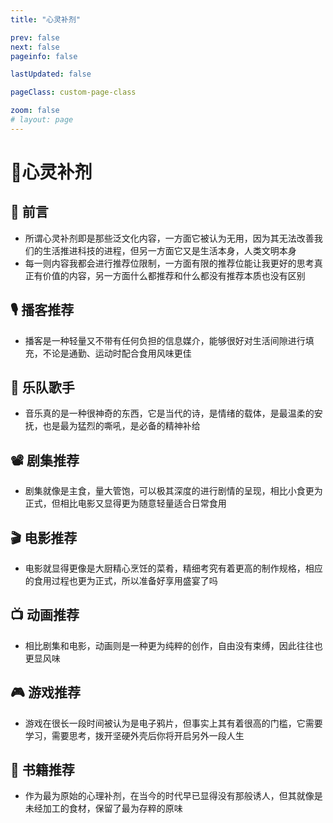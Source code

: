 ```yaml
---
title: "心灵补剂"

prev: false
next: false
pageinfo: false

lastUpdated: false

pageClass: custom-page-class

zoom: false
# layout: page
---
```


<style src="./index.css"></style>
<script setup>
  import VPFeature from ".vitepress/theme/components/VPFeature.vue";
</script>

# 🍹心灵补剂
## 📼 前言

- 所谓心灵补剂即是那些泛文化内容，一方面它被认为无用，因为其无法改善我们的生活推进科技的进程，但另一方面它又是生活本身，人类文明本身
- 每一则内容我都会进行推荐位限制，一方面有限的推荐位能让我更好的思考真正有价值的内容，另一方面什么都推荐和什么都没有推荐本质也没有区别

## 🎙️ 播客推荐
- 播客是一种轻量又不带有任何负担的信息媒介，能够很好对生活间隙进行填充，不论是通勤、运动时配合食用风味更佳

<div class="VPFeature-item">
<VPFeature icon = '<img src="https://bts-image.xyzcdn.net/aHR0cHM6Ly9tZWRpYS53YXZwdWIuY29tL2I4LzQxL2MwLzIwMjMwNjI0MDA1MzI1LXhTYkJRYmdQcWpRWVJZdHAucG5n.png@small">'  title = "故事FM" details = "故事作为认知世界的一种方式，将带我们看到那些不曾见过的暗面" link = "https://www.xiaoyuzhoufm.com/podcast/5e280fad418a84a0461fb38b" linkText="Link" />
<VPFeature icon = '<img src="https://bts-image.xyzcdn.net/aHR0cHM6Ly9pbWFnZS54eXpjZG4ubmV0L0ZuTm5pUnlOcm9JNFNBbXN5TElIb1ZvenhxRnU=@small">'  title = "加州101" details = "历史、世界、生活又或是什么都聊，可以说是最爱的播客没有之一了" link = "https://www.xiaoyuzhoufm.com/podcast/5e280faf418a84a0461fbd0d" linkText="Link" />
<VPFeature icon = '<img src="https://bts-image.xyzcdn.net/aHR0cHM6Ly9pbWFnZS54eXpjZG4ubmV0L0ZqbjRFRWQzX1FKWHUzUWY4TWROSFhkUnpiRjQuanBn.jpg@small">'  title = "日谈公园" details = "不用过多介绍，博客界的扛把子，鼎力推荐其中的李淼罪案系列，刘所聊历史" link = "https://www.xiaoyuzhoufm.com/podcast/5e280faa418a84a0461f9ad8" linkText="Link" />
<VPFeature icon = '<img src="https://bts-image.xyzcdn.net/aHR0cHM6Ly9pbWFnZS54eXpjZG4ubmV0L0ZqZkt3UnpfZTBYX0pidmVKU3RtZUEtSjBZc3kucG5n.png@small">'  title = "跳进兔子洞" details = "声音特稿，一种新闻故事，又是带故事的新闻，非常的精品，期待下一季" link = "https://www.xiaoyuzhoufm.com/podcast/6289d46e5cf4a5ad60ca08f8" linkText="Link" />
</div>

## 🎸 乐队歌手
- 音乐真的是一种很神奇的东西，它是当代的诗，是情绪的载体，是最温柔的安抚，也是最为猛烈的嘶吼，是必备的精神补给

<div class="VPFeature-item">
<VPFeature icon = '<img src="https://is1-ssl.mzstatic.com/image/thumb/Features124/v4/39/86/94/398694e0-d0e6-4f47-6867-80750a2c8221/pr_source.png/190x190cc.webp">'  title = "草东没有派对" details = "是为赋新词强说愁，亦是情绪释放时最猛烈的嘶吼" link = "https://music.apple.com/hk/artist/%E8%8D%89%E6%9D%B1%E6%B2%92%E6%9C%89%E6%B4%BE%E5%B0%8D/1110664089" linkText="Link" />
<VPFeature icon = '<img src="http://p1.music.126.net/8fiT6WvJt-t-Cv30R9Yu1g==/1416170985079949.jpg?param=180y180">'  title = "刘昊霖" details = "用最平静温柔的语调，娓娓讲诉生活的故事“生活，它就这么继续。”" link = "https://music.apple.com/us/artist/%E5%88%98%E6%98%8A%E9%9C%96/1539690752?l=zh-Hans-CN" linkText="Link" />
<VPFeature icon = '<img src="https://is1-ssl.mzstatic.com/image/thumb/AMCArtistImages116/v4/56/2e/0d/562e0d94-69e7-bd50-c0ed-113ab813772a/7d8c28e1-444f-46d6-a90c-d60df8089cae_ami-identity-b029080388daab86aa2753efa9bac47f-2023-10-26T14-03-50.766Z_cropped.png/190x190cc.webp">'  title = "Cosmo Sheldrake" details = "来自英国的独立音乐人，他的音乐总让人感觉像是走入了一片奇妙的魔法森林" link = "https://music.apple.com/us/artist/cosmo-sheldrake/459722898" linkText="Link" />
<VPFeature icon = '<img src="https://is1-ssl.mzstatic.com/image/thumb/Video115/v4/67/6a/d4/676ad400-ecf7-9e3b-1364-646cc478846a/Jobebfa0788-4d8e-4f7c-a906-1667764948d8-112461293-PreviewImage_preview_image_nonvideo_sdr-Time1619813784597.png/316x316bb.webp">'  title = "Billie Eilish" details = "开挂一般的履历无需多言，但对我而言反而是让我突然发觉，啊我也是会喜欢流行乐的" link = "https://www.xiaoyuzhoufm.com/podcast/6289d46e5cf4a5ad60ca08f8" linkText="Link" />
</div>

## 📽️ 剧集推荐
- 剧集就像是主食，量大管饱，可以极其深度的进行剧情的呈现，相比小食更为正式，但相比电影又显得更为随意轻量适合日常食用

<div class="VPFeature-item">
<VPFeature icon = '<img src="https://m.media-amazon.com/images/M/MV5BNTdkN2QwMDItMDVhNS00ZjFiLWEzNTctMzY5ODQzYWNkMDllXkEyXkFqcGdeQXVyMTMzNDExODE5._V1_QL75_UY562_CR14,0,380,562_.jpg" style = "max-width: 100%;transform: translate(0%, -20%);">'  title = "切尔诺贝利" details = "一段需要铭记的历史，需要反思的历史，但显然灾难终将反复" link = "https://www.bilibili.com/bangumi/play/ep775939" linkText="Link" />
<VPFeature icon = '<img src="https://p0.itc.cn/q_70/images03/20230608/bf8ca21484924c1b880a4a2df62713c2.png" style = "max-width: 150%;transform: translate(-10%, 0%);">'  title = "我的大叔" details = "悲惨但是倔强，深情但并非爱情，一段跳脱于框架的故事（大叔走好）" link = "https://movie.douban.com/subject/27602137/" linkText="Link" />
<VPFeature icon = '<img src="https://ts2.cn.mm.bing.net/th?id=ODL.b69a5090c288f776869e78f1f9699d39&w=135&h=201&c=10&rs=1&qlt=90&o=6&pid=13.1">'  title = "冰雪暴" details = "悬疑犯罪，黑色幽默，加以极其风格化的剧情叙事" link = "https://movie.douban.com/subject/24297912/" linkText="Link" />
<VPFeature icon = '<img src="https://ts3.cn.mm.bing.net/th?id=ODL.8e32db25823e4a7d0c178f2bf335af76&w=135&h=201&c=10&rs=1&qlt=90&o=6&pid=13.1" style = "transform: translate(0%, -6%);">'  title = "人生切割术" details = "自我的剥削又是否算是一种剥削，用自由又能否换来自由" link = "https://movie.douban.com/subject/34885342/" linkText="Link" />
</div>

## 🎬 电影推荐
- 电影就显得更像是大厨精心烹饪的菜肴，精细考究有着更高的制作规格，相应的食用过程也更为正式，所以准备好享用盛宴了吗

<div class="VPFeature-item">
<VPFeature icon = '<img src="https://kido-1257686190.cos.ap-beijing.myqcloud.com/kido-kidding/images/movieCovers/花束般的恋爱.jpg" style = "max-width: 150%;transform: translate(8%, 0%);">'  title = "花束般的恋爱" details = "要溢出屏幕的日式小清新，也许遗憾但并不糟糕" link = "https://movie.douban.com/subject/34874432/" linkText="Link" />
<VPFeature icon = '<img src="https://kido-1257686190.cos.ap-beijing.myqcloud.com/kido-kidding/images/movieCovers/两杆大烟枪.jpg" style = "max-width: 150%;transform: translate(%, 0%);">'  title = "两杆大烟枪" details = "黑色幽默的标杆之作，多线叙事最终碰撞时的核爆呈现" link = "https://movie.douban.com/subject/1293350/" linkText="Link" />
<VPFeature icon = '<img src="https://kido-1257686190.cos.ap-beijing.myqcloud.com/kido-kidding/images/movieCovers/狗十三.jpg" style = "max-width: 150%;transform: translate(0%, 0%);">'  title = "狗十三" details = "一个中式童年的故事，只记得看的那天下了初雪" link = "https://movie.douban.com/subject/25716096/" linkText="Link" />
<VPFeature icon = '<img src="https://kido-1257686190.cos.ap-beijing.myqcloud.com/kido-kidding/images/movieCovers/小丑.jpg" style = "max-width: 150%;transform: translate(0%, 0%);">'  title = "小丑" details = "都说要微笑的面对生活，但如果生活讨厌你的笑声又该怎么办" link = "https://movie.douban.com/subject/27119724/" linkText="Link" />
</div>

## 📺 动画推荐
- 相比剧集和电影，动画则是一种更为纯粹的创作，自由没有束缚，因此往往也更显风味

<div class="VPFeature-item">
<VPFeature icon = '<img src="https://n.sinaimg.cn/sinakd20112/0/w2048h1152/20211122/11e1-aa9e1db3e5e48ba76cd30cdeb6091b59.jpg" style = "max-width: 180%;transform: translate(0%, 0%);">'  title = "英雄联盟:双城之战" details = "完全超出预期的美术表现和剧情编排，即使抛开 IP 也是一部极其优秀的作品" link = "https://movie.douban.com/subject/34867871/" linkText="Link" />
<VPFeature icon = '<img src="https://kido-1257686190.cos.ap-beijing.myqcloud.com/kido-kidding/images/movieCovers/蜘蛛侠：平行宇宙.jpg" style = "max-width: 150%;transform: translate(0%, 0%);">'  title = "蜘蛛侠:平行宇宙" details = "各种美术风格的完美混搭，商业语境下艺术创作的究极释放" link = "https://movie.douban.com/subject/26374197/" linkText="Link" />
<VPFeature icon = '<img src="https://n.sinaimg.cn/sinakd20121/27/w2000h2827/20221016/3e0e-a7a0d3e6ceaa2aeefcc217cc99a30f99.jpg" style = "max-width: 150%;transform: translate(0%, 10%);">'  title = "间谍过家家" details = "深度或是严密的逻辑？<br>不不不，温馨美好，放空享受这就够了" link = "https://movie.douban.com/subject/35258427/" linkText="Link" />
<VPFeature icon = '<img src="https://tse1-mm.cn.bing.net/th/id/OIP-C.CG1DahHjgqfbJaRoeC_kVwHaKY?w=201&h=282&c=7&r=0&o=5&pid=1.7" style = "max-width: 150%;transform: translate(0%, -4%);">'  title = "疯狂动物城" details = "迪士尼献上的乌托邦，妥妥没有短板的六边形战士" link = "https://movie.douban.com/subject/25662329/" linkText="Link" />
</div>

## 🎮 游戏推荐
- 游戏在很长一段时间被认为是电子鸦片，但事实上其有着很高的门槛，它需要学习，需要思考，拨开坚硬外壳后你将开启另外一段人生
<div class="VPFeature-item">
<VPFeature icon = '<img src="https://img2.doubanio.com/lpic/s29435861.jpg">'  title = "艾迪芬奇的记忆" details = "谈到游戏艺术必定绕不开的一个作品，对体验性叙事进行了完美的呈现" link = "https://store.steampowered.com/app/501300/What_Remains_of_Edith_Finch/?l=schinese&curator_clanid=29227165" linkText="Link" />
<VPFeature icon = '<img src="https://shared.akamai.steamstatic.com/store_item_assets/steam/apps/1888930/header.jpg?t=1717621627" style = "max-width: 220%;">'  title = "最后生还者" details = "可以说是游戏这一媒介叙事的巅峰之作，直到出了第二部。。。" link = "https://store.steampowered.com/app/1888930/The_Last_of_Us_Part_I/" linkText="Link" />
<VPFeature icon = '<img src="https://img3.doubanio.com/lpic/s29756927.jpg" style = "transform: translate(0%, 10%);">'  title = "荒野大镖客" details = "用海量的细节搭建了一个无比真实的西部世界，开放世界的标杆之作" link = "https://store.steampowered.com/app/1174180/Red_Dead_Redemption_2/?l=schinese&curator_clanid=27093039" linkText="Link" />
<VPFeature icon = '<img src="https://shared.st.dl.eccdnx.com/store_item_assets/steam/apps/435150/header.jpg?t=1709728210" style = "max-width: 220%;">'  title = "神界:原罪" details = "原神启动-- <br>TRPG 作为 RPG 类型的起源，CRPG 注定不能缺席" link = "https://store.steampowered.com/app/435150/Divinity_Original_Sin_2__Definitive_Edition/" linkText="Link" />
</div>

## 📖 书籍推荐
- 作为最为原始的心理补剂，在当今的时代早已显得没有那般诱人，但其就像是未经加工的食材，保留了最为存粹的原味

<div class="VPFeature-item">
<VPFeature icon = '<img src="https://th.bing.com/th/id/OIP.lzGU700C_t63swkedH7LewAAAA?w=199&h=288&c=7&r=0&o=5&pid=1.7" style = "transform: translate(0%, 10%)">'  title = "黄金时代" details = "是心甘情愿的接受来自外界的阉割，还是进行一下徒劳的挣扎呢" link = "https://book.douban.com/subject/27013741/" linkText="Link" />
<VPFeature icon = '<img src="https://img.zcool.cn/community/01wymtahcacnzw5j2tbmuw3433.jpg?x-oss-process=image/auto-orient,1/resize,m_lfit,w_1280,limit_1/sharpen,100/quality,q_100" style = "max-width: 200%; transform: translate(-24%, 0%)">'  title = "献给阿尔吉侬的花束" details = "如果可以的话，是应该选择成为痛苦的智者，还是一个快乐的傻子" link = "https://book.douban.com/subject/26362836/" linkText="Link" />
<VPFeature icon = '<img src="https://ts4.cn.mm.bing.net/th?id=ODL.00bb6dc71048daa1d585abc9f9e1c5ea&w=192&h=300&c=10&rs=1&qlt=99&bgcl=fffffe&r=0&o=6&pid=WrapstarImage" style = "max-width: 110%; transform: translate(2%, 14%);">'  title = "一个陌生女人的来信" details = "一场孤独的爱，被动而又主动的爱，只因你让我至死无法忘怀" link = "https://book.douban.com/subject/2154960/" linkText="Link" />
<VPFeature icon = '<img src="https://ts2.cn.mm.bing.net/th?id=OIP.qAJ8S1zB5xeMI_Q_JrSD4QHaHa&w=298&h=298&c=10&rs=1&qlt=99&bgcl=fffffe&r=0&o=6&pid=MultiSMRSV2Source" style = "max-width: 110%;">'  title = "生死疲劳" details = "魔幻现实主义的中国乡土，挥之不去的是深深的时代烙印" link = "https://book.douban.com/subject/35587028/" linkText="Link" />
</div>